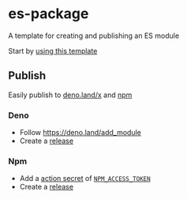 # es-package

A template for creating and publishing an ES module

Start by [using this template](https://github.com/semicognitive/es-package/generate)

## Publish
Easily publish to [deno.land/x](https://deno.land/x) and [npm](https://npmjs.com)

### Deno
- Follow https://deno.land/add_module
- Create a [release](https://github.com/semicognitive/es-package/releases/new)

### Npm
- Add a [action secret](https://github.com/semicognitive/es-package/settings/secrets/actions/new) of [`NPM_ACCESS_TOKEN`](https://docs.npmjs.com/creating-and-viewing-access-tokens#creating-access-tokens)
- Create a [release](https://github.com/semicognitive/es-package/releases/new)

